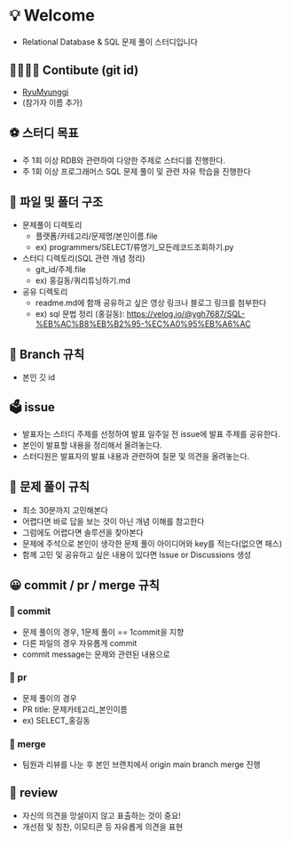 # 💡 Welcome
* Relational Database & SQL 문제 풀이 스터디입니다

## 👨‍👨‍👧‍👦 Contibute (git id)
* [RyuMyunggi](https://github.com/RyuMyunggi)
* (참가자 이름 추가)

## ⚽️ 스터디 목표
* 주 1회 이상 RDB와 관련하여 다양한 주제로 스터디를 진행한다.
* 주 1회 이상 프로그래머스 SQL 문제 풀이 및 관련 자유 학습을 진행한다

## 📁 파일 및 폴더 구조
* 문제풀이 디렉토리
  * 플랫폼/카테고리/문제명/본인이름.file
  * ex) programmers/SELECT/류명기_모든레코드조회하기.py
* 스터디 디렉토리(SQL 관련 개념 정리)
  * git_id/주제.file
  * ex) 홍길동/쿼리튜닝하기.md
* 공유 디렉토리
  * readme.md에 함깨 공유하고 싶은 영상 링크나 블로그 링크를 첨부한다
  * ex) sql 문법 정리 (홍길동): https://velog.io/@ygh7687/SQL-%EB%AC%B8%EB%B2%95-%EC%A0%95%EB%A6%AC

## 💭 Branch 규칙
* 본인 깃 id

## 🗳 issue
* 발표자는 스터디 주제를 선정하여 발표 일주일 전 issue에 발표 주제를 공유한다.
* 본인이 발표할 내용을 정리해서 올려놓는다.
* 스터디원은 발표자의 발표 내용과 관련하여 질문 및 의견을 올려놓는다.

## 🔐 문제 풀이 규칙
* 최소 30분까지 고민해본다
* 어렵다면 바로 답을 보는 것이 아닌 개념 이해를 참고한다
* 그럼에도 어렵다면 솔루션을 찾아본다
* 문제에 주석으로 본인이 생각한 문제 풀이 아이디어와 key를 적는다(없으면 패스)
* 함께 고민 및 공유하고 싶은 내용이 있다면 Issue or Discussions 생성

## 😀 commit / pr / merge 규칙
### 📍 commit
* 문제 풀이의 경우, 1문제 풀이 == 1commit을 지향
* 다른 파일의 경우 자유롭게 commit
* commit message는 문제와 관련된 내용으로
### 📍 pr
* 문제 풀이의 경우
* PR title: 문제카테고리_본인이름
* ex) SELECT_홍길동
### 📍 merge
* 팀원과 리뷰를 나눈 후 본인 브랜치에서 origin main branch merge 진행

## 🌟 review 
* 자신의 의견을 망설이지 않고 표출하는 것이 중요!
* 개선점 및 칭찬, 이모티콘 등 자유롭게 의견을 표현